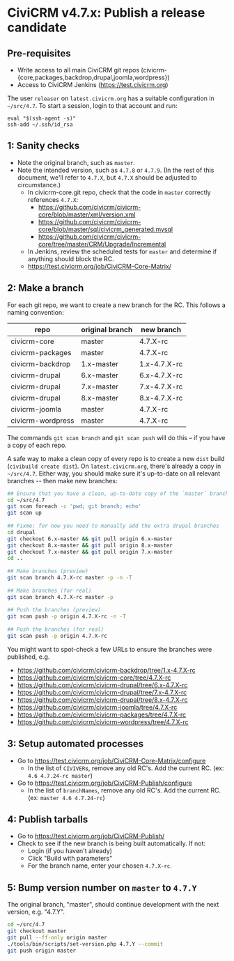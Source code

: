 # CiviCRM v4.7.x: Publish a release candidate

## Pre-requisites

 * Write access to all main CiviCRM git repos (civicrm-{core,packages,backdrop,drupal,joomla,wordpress})
 * Access to CiviCRM Jenkins (https://test.civicrm.org)

The user `releaser` on `latest.civicrm.org` has a suitable configuration in `~/src/4.7`.
To start a session, login to that account and run:

```
eval "$(ssh-agent -s)"
ssh-add ~/.ssh/id_rsa
```

## 1: Sanity checks

 * Note the original branch, such as `master`.
 * Note the intended version, such as `4.7.8` or `4.7.9`. (In the rest of this document, we'll refer to `4.7.X`, but `4.7.X` should be adjusted to circumstance.)
   * In civicrm-core.git repo, check that the code in `master` correctly references `4.7.X`:
     * https://github.com/civicrm/civicrm-core/blob/master/xml/version.xml
     * https://github.com/civicrm/civicrm-core/blob/master/sql/civicrm_generated.mysql
     * https://github.com/civicrm/civicrm-core/tree/master/CRM/Upgrade/Incremental
   *  In Jenkins, review the scheduled tests for `master` and determine if anything should block the RC.
     * https://test.civicrm.org/job/CiviCRM-Core-Matrix/

## 2: Make a branch

For each git repo, we want to create a new branch for the RC. This follows a naming convention:


| repo | original branch | new branch |
|------|-----------------|------------|
|civicrm-core|master|4.7.X-rc|
|civicrm-packages|master|4.7.X-rc|
|civicrm-backdrop|1.x-master|1.x-4.7.X-rc|
|civicrm-drupal|6.x-master|6.x-4.7.X-rc|
|civicrm-drupal|7.x-master|7.x-4.7.X-rc|
|civicrm-drupal|8.x-master|8.x-4.7.X-rc|
|civicrm-joomla|master|4.7.X-rc|
|civicrm-wordpress|master|4.7.X-rc|

The commands `git scan branch` and `git scan push` will do this – if you have a copy of each repo.

A safe way to make a clean copy of every repo is to create a new `dist` build (`civibuild create dist`). On `latest.civicrm.org`, there's already a copy in `~/src/4.7`. Either way, you should make sure it's up-to-date on all relevant branches -- then make new branches:

```bash
## Ensure that you have a clean, up-to-date copy of the `master` branch.
cd ~/src/4.7
git scan foreach -c 'pwd; git branch; echo'
git scan up
 
## Fixme: for now you need to manually add the extra drupal branches
cd drupal
git checkout 6.x-master && git pull origin 6.x-master
git checkout 8.x-master && git pull origin 8.x-master
git checkout 7.x-master && git pull origin 7.x-master
cd ..
 
## Make branches (preview)
git scan branch 4.7.X-rc master -p -n -T
 
## Make branches (for real)
git scan branch 4.7.X-rc master -p
 
## Push the branches (preview)
git scan push -p origin 4.7.X-rc -n -T
 
## Push the branches (for real)
git scan push -p origin 4.7.X-rc
```

You might want to spot-check a few URLs to ensure the branches were published, e.g.

 * https://github.com/civicrm/civicrm-backdrop/tree/1.x-4.7.X-rc
 * https://github.com/civicrm/civicrm-core/tree/4.7.X-rc
 * https://github.com/civicrm/civicrm-drupal/tree/6.x-4.7.X-rc
 * https://github.com/civicrm/civicrm-drupal/tree/7.x-4.7.X-rc
 * https://github.com/civicrm/civicrm-drupal/tree/8.x-4.7.X-rc
 * https://github.com/civicrm/civicrm-joomla/tree/4.7.X-rc
 * https://github.com/civicrm/civicrm-packages/tree/4.7.X-rc
 * https://github.com/civicrm/civicrm-wordpress/tree/4.7.X-rc

## 3: Setup automated processes

 * Go to https://test.civicrm.org/job/CiviCRM-Core-Matrix/configure
   * In the list of `CIVIVER`s, remove any old RC's. Add the current RC. (ex: `4.6 4.7.24-rc master`)
 * Go to https://test.civicrm.org/job/CiviCRM-Publish/configure
   * In the list of `branchNames`, remove any old RC's. Add the current RC. (ex: `master 4.6 4.7.24-rc`)

## 4: Publish tarballs

 * Go to https://test.civicrm.org/job/CiviCRM-Publish/
 * Check to see if the new branch is being built automatically. If not:
   * Login (if you haven't already)
   * Click "Build with parameters"
   * For the branch name, enter your chosen `4.7.X-rc`.

## 5: Bump version number on `master` to  `4.7.Y`

The original branch, "master", should continue development with the next version, e.g. "4.7.Y".

```bash
cd ~/src/4.7
git checkout master
git pull --ff-only origin master
./tools/bin/scripts/set-version.php 4.7.Y --commit
git push origin master
```
